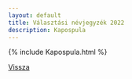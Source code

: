 ```yaml
---
layout: default
title: Választási névjegyzék 2022
description: Kapospula
---
```


{% include Kapospula.html %}

[Vissza](./)